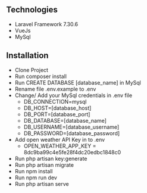 ## Technologies
- Laravel Framework 7.30.6 
- VueJs
- MySql

## Installation
- Clone Project
- Run composer install
- Run CREATE DATABASE [database_name] in MySql
- Rename file .env.example to .env
- Change/ Add your MySql credentials in .env file
  - DB_CONNECTION=mysql
  - DB_HOST=[database_host]
  - DB_PORT=[database_port]
  - DB_DATABASE=[database_name]
  - DB_USERNAME=[database_username]
  - DB_PASSWORD=[database_password]
- Add open weather API Key in to .env
  - OPEN_WEATHER_APP_KEY = 8dc9ba99c4e5fe28f4dc20edbc1848c0
- Run php artisan key:generate
- Run php artisan migrate
- Run npm install
- Run npm run dev
- Run php artisan serve

